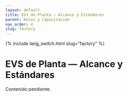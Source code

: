 ```yaml
---
layout: default
title: EVS de Planta — Alcance y Estándares
parent: Roles y Capacitación
nav_order: 4
slug: factory
---
```


{% include lang_switch.html slug="factory" %}

# EVS de Planta — Alcance y Estándares

Contenido pendiente.
